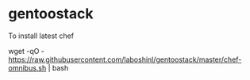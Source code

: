 # gentoostack

To install latest chef

wget -qO - https://raw.githubusercontent.com/laboshinl/gentoostack/master/chef-omnibus.sh | bash
